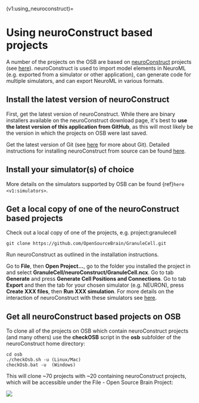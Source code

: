 (v1:using_neuroconstruct)=
# Using neuroConstruct based projects

A number of the projects on the OSB are based on
[neuroConstruct](http://www.neuroconstruct.org/) projects (see
[here](http://opensourcebrain.org/search_custom_field?f[]=43&op[43]=~&v[43][]=neuroConstruct)).
neuroConstruct is used to import model elements in NeuroML (e.g. exported from
a simulator or other application), can generate code for multiple simulators,
and can export NeuroML in various formats.

## Install the latest version of neuroConstruct

First, get the latest version of neuroConstruct.
While there are binary installers available on the neuroConstruct download page, it's best to **use the latest version of this application from GitHub**, as this will most likely be the version in which the projects on OSB were last saved.

Get the latest version of Git (see [here](http://www.opensourcebrain.org/projects/gitintro/wiki/Wiki) for more about Git).
Detailed instructions for installing neuroConstruct from source can be found [here](https://github.com/NeuralEnsemble/neuroConstruct/blob/master/INSTALL.md).

## Install your simulator(s) of choice

More details on the simulators supported by OSB can be found {ref}`here <v1:simulators>`.

## Get a local copy of one of the neuroConstruct based projects

Check out a local copy of one of the projects, e.g. project:granulecell

```{code-block} bash
git clone https://github.com/OpenSourceBrain/GranuleCell.git
```

Run neuroConstruct as outlined in the installation instructions.

Go to **File**, then **Open Project…**, go to the folder you installed the project in and select **GranuleCell/neuroConstruct/GranuleCell.ncx**.
Go to tab **Generate** and press **Generate Cell Positions and Connections**.
Go to tab **Export** and then the tab for your chosen simulator (e.g. NEURON), press **Create XXX files**, then **Run XXX simulation**.
For more details on the interaction of neuroConstruct with these simulators see [here](http://www.neuroconstruct.org/docs/interact.html).

## Get all neuroConstruct based projects on OSB

To clone all of the projects on OSB which contain neuroConstruct projects (and many others) use the **checkOSB** script in the **osb** subfolder of the neuroConstruct home directory:

```{code-block} bash
cd osb
./checkOsb.sh -u (Linux/Mac)
checkOsb.bat -u  (Windows)
```

This will clone \~70 projects with \~20 containing neuroConstruct projects, which will be accessible under the File - Open Source Brain Project:

<!-- TODO: missing image -->

![](http://www.opensourcebrain.org/attachments/download/51/nCmenu.png)
